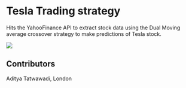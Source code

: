 # Tesla Trading strategy 

Hits the YahooFinance API to extract stock data using the Dual Moving average crossover strategy to make predictions of Tesla stock. 

![](cybertruck.png)

## Contributors

Aditya Tatwawadi, London
